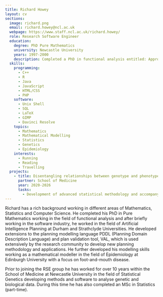 ```yaml
---
title: Richard Howey
layout: cv
sections:
  image: richard.png
  email: richard.howey@ncl.ac.uk
  webpage: https://www.staff.ncl.ac.uk/richard.howey/
  role: Research Software Engineer
  education:
    degree: PhD Pure Mathematics
    university: Newcastle University
    years: 1997-2000
    description: Completed a PhD in functional analysis entitled: Approximately Multiplicative Maps between some Banach Algebras
  skills:
    programming:
      - C++
      - R
      - Java
      - JavaScript
      - HTML/CSS
      - PHP      
    software:  
      - Unix Shell
      - SQL
      - LaTeX
      - GIMP
      - Davinci Resolve
    topics:
      - Mathematics
      - Mathematical Modelling
      - Statistics
      - Genetics
      - Epidemiology
    interests:
      - Running
      - Reading
      - Travelling
  projects:
    - title: Disentangling relationships between genotype and phenotype in complex genetic disorders
      partner: School of Medicine
      year: 2020-2026
      tasks:
        - Development of advanced statistical methodology and accompanying software for elucidating relationships between genotype and phenotype.
---
```

Richard has a rich background working in different areas of Mathematics, Statistics and Computer Science. He completed his PhD in Pure Mathematics working in the field of functional analysis and after briefly working in the software industry, he worked in the field of Artificial Intelligence Planning at Durham and Strathclyde Universities. He developed extensions to the planning modelling language PDDL (Planning Domain Description Language) and plan validation tool, VAL, which is used extensively by the research community to develop new planning methodology and applications. He further developed his modelling skills working as a mathematical modeller in the field of Epidemiology at Edinburgh University with a focus on foot-and-mouth disease.

Prior to joining the RSE group he has worked for over 10 years within the School of Medicine at Newcastle University in the field of Statistical Genetics developing methods and software to analyse genetic and biological data. During this time he has also completed an MSc in Statistics (part-time).   
